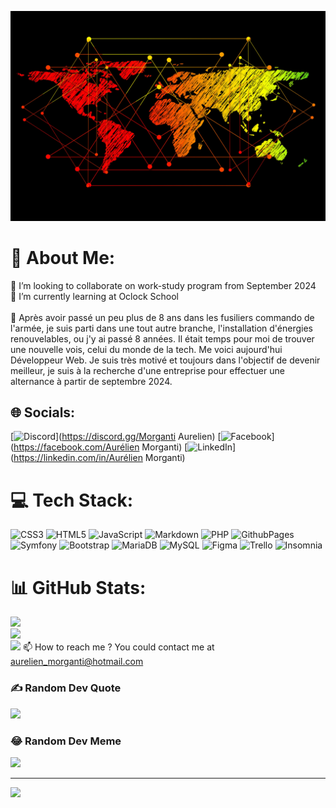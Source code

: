 ![Cover](https://github.com/Morganti-Aurelien/Morganti-Aurelien/blob/main/img/canva-sans-titre-MADQ5MBwzY8.jpg)
# 💫 About Me:
👯 I’m looking to collaborate on work-study program from September 2024<br>🌱 I’m currently learning at Oclock School<br><br>💬 Après avoir passé un peu plus de 8 ans dans les fusiliers commando de l'armée, je suis parti dans une tout autre branche, l'installation d'énergies renouvelables, ou j'y ai passé 8 années. Il était temps pour moi de trouver une nouvelle vois, celui du monde de la tech. Me voici aujourd'hui Développeur Web. Je suis très motivé et toujours dans l'objectif de devenir meilleur, je suis à la recherche d'une entreprise pour effectuer une alternance à partir de septembre 2024.  <br>


## 🌐 Socials:
[![Discord](https://img.shields.io/badge/Discord-%237289DA.svg?logo=discord&logoColor=white)](https://discord.gg/Morganti Aurelien) [![Facebook](https://img.shields.io/badge/Facebook-%231877F2.svg?logo=Facebook&logoColor=white)](https://facebook.com/Aurélien Morganti) [![LinkedIn](https://img.shields.io/badge/LinkedIn-%230077B5.svg?logo=linkedin&logoColor=white)](https://linkedin.com/in/Aurélien Morganti) 

# 💻 Tech Stack:
![CSS3](https://img.shields.io/badge/css3-%231572B6.svg?style=plastic&logo=css3&logoColor=white) ![HTML5](https://img.shields.io/badge/html5-%23E34F26.svg?style=plastic&logo=html5&logoColor=white) ![JavaScript](https://img.shields.io/badge/javascript-%23323330.svg?style=plastic&logo=javascript&logoColor=%23F7DF1E) ![Markdown](https://img.shields.io/badge/markdown-%23000000.svg?style=plastic&logo=markdown&logoColor=white) ![PHP](https://img.shields.io/badge/php-%23777BB4.svg?style=plastic&logo=php&logoColor=white) ![GithubPages](https://img.shields.io/badge/github%20pages-121013?style=plastic&logo=github&logoColor=white) ![Symfony](https://img.shields.io/badge/symfony-%23000000.svg?style=plastic&logo=symfony&logoColor=white) ![Bootstrap](https://img.shields.io/badge/bootstrap-%238511FA.svg?style=plastic&logo=bootstrap&logoColor=white) ![MariaDB](https://img.shields.io/badge/MariaDB-003545?style=plastic&logo=mariadb&logoColor=white) ![MySQL](https://img.shields.io/badge/mysql-%2300000f.svg?style=plastic&logo=mysql&logoColor=white) ![Figma](https://img.shields.io/badge/figma-%23F24E1E.svg?style=plastic&logo=figma&logoColor=white) ![Trello](https://img.shields.io/badge/Trello-%23026AA7.svg?style=plastic&logo=Trello&logoColor=white) ![Insomnia](https://img.shields.io/badge/Insomnia-black?style=plastic&logo=insomnia&logoColor=5849BE)
# 📊 GitHub Stats:
![](https://github-readme-stats.vercel.app/api?username=Morganti-Aurelien&theme=gruvbox&hide_border=false&include_all_commits=true&count_private=false)<br/>
![](https://github-readme-streak-stats.herokuapp.com/?user=Morganti-Aurelien&theme=gruvbox&hide_border=false)<br/>
![](https://github-readme-stats.vercel.app/api/top-langs/?username=Morganti-Aurelien&theme=gruvbox&hide_border=false&include_all_commits=true&count_private=false&layout=compact)
📫 How to reach me ?
You could contact me at aurelien_morganti@hotmail.com
### ✍️ Random Dev Quote
![](https://quotes-github-readme.vercel.app/api?type=horizontal&theme=gruvbox)

### 😂 Random Dev Meme
<img src='https://randommeme-five.vercel.app/' style="height: 400px;"/>

---
[![](https://visitcount.itsvg.in/api?id=Morganti-Aurelien&icon=3&color=7)](https://visitcount.itsvg.in)

<!-- Proudly created with GPRM ( https://gprm.itsvg.in ) -->
